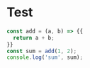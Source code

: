 
# Test

  ```javascript
  const add = (a, b) => {{
    return a + b;
  }}
  const sum = add(1, 2);
  console.log('sum', sum);
  ```
